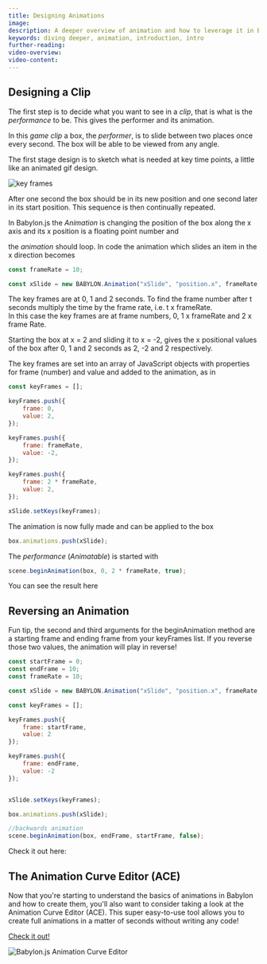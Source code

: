 ```yaml
---
title: Designing Animations
image: 
description: A deeper overview of animation and how to leverage it in Babylon.js.
keywords: diving deeper, animation, introduction, intro
further-reading:
video-overview:
video-content:
---
```


## Designing a Clip

The first step is to decide what you want to see in a _clip_, that is what is the _performance_ to be. This gives the performer and its animation.

In this _game clip_ a box, the _performer_, is to slide between two places once every second. The box will be able to be viewed from any angle.

The first stage design is to sketch what is needed at key time points, a little like an animated gif design.

![key frames](/img/features/animation/ani1.jpg)

After one second the box should be in its new position and one second later in its start position. This sequence is then continually repeated.

In Babylon.js the _Animation_ is changing the position of the box along the x axis and its x position is a floating point number and

the _animation_ should loop. In code the animation which slides an item in the x direction becomes

```javascript
const frameRate = 10;

const xSlide = new BABYLON.Animation("xSlide", "position.x", frameRate, BABYLON.Animation.ANIMATIONTYPE_FLOAT, BABYLON.Animation.ANIMATIONLOOPMODE_CYCLE);
```

The key frames are at 0, 1 and 2 seconds. To find the frame number after t seconds multiply the time by the frame rate, i.e. t x frameRate.  
In this case the key frames are at frame numbers, 0, 1 x frameRate and 2 x frame Rate.

Starting the box at x = 2 and sliding it to x = -2, gives the x positional values of the box after 0, 1 and 2 seconds as 2, -2 and 2 respectively.

The key frames are set into an array of JavaScript objects with properties for frame (number) and value and added to the animation, as in

```javascript
const keyFrames = [];

keyFrames.push({
    frame: 0,
    value: 2,
});

keyFrames.push({
    frame: frameRate,
    value: -2,
});

keyFrames.push({
    frame: 2 * frameRate,
    value: 2,
});

xSlide.setKeys(keyFrames);
```

The animation is now fully made and can be applied to the box 

```javascript
box.animations.push(xSlide);
```
The _performance_ (*Animatable*) is started with

```javascript
scene.beginAnimation(box, 0, 2 * frameRate, true);
```

You can see the result here  
<Playground id="#7V0Y1I" title="Basic Sliding Box Animation" description="An example of basic animation by sliding a box." image="/img/playgroundsAndNMEs/features/divingDeeperAnimationDesign1.jpg" isMain={true} category="Animation"/>

## Reversing an Animation

Fun tip, the second and third arguments for the beginAnimation method are a starting frame and ending frame from your keyFrames list. If you reverse those two values, the animation will play in reverse!

```javascript
const startFrame = 0;
const endFrame = 10;
const frameRate = 10;

const xSlide = new BABYLON.Animation("xSlide", "position.x", frameRate, BABYLON.Animation.ANIMATIONTYPE_FLOAT, BABYLON.Animation.ANIMATIONLOOPMODE_CYCLE);

const keyFrames = []; 

keyFrames.push({
    frame: startFrame,
    value: 2
});

keyFrames.push({
    frame: endFrame,
    value: -2
});


xSlide.setKeys(keyFrames);

box.animations.push(xSlide);

//backwards animation
scene.beginAnimation(box, endFrame, startFrame, false);
```

Check it out here: 
<Playground id="#7V0Y1I#940" title="Playing an Animation in Reverse" description="An example of playing an animation forwards and backwards."/>


## The Animation Curve Editor (ACE)

Now that you're starting to understand the basics of animations in Babylon and how to create them, you'll also want to consider taking a look at the Animation Curve Editor (ACE). This super easy-to-use tool allows you to create full animations in a matter of seconds without writing any code!

[Check it out!](/toolsAndResources/inspector/animationCurveEditor)

<img src="/img/tools/ACE/overview.jpg" title="Babylon.js Animation Curve Editor"/>